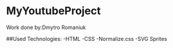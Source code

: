 # MyYoutubeProject
Work done by:Dmytro Romaniuk

##Used Technologies:
-HTML
-CSS
-Normalize.css
-SVG Sprites
